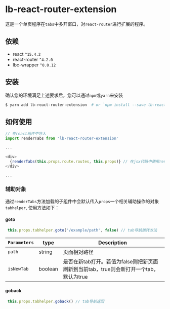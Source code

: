 # lb-react-router-extension

这是一个单页程序在`tabs`中多开窗口，对`react-router`进行扩展的程序。

## 依赖
* react `^15.4.2`
* react-router `^4.2.0`
* lbc-wrapper `^0.0.12`

## 安装

确认您的环境满足上述要求后，您可以通过`npm`或`yarn`来安装

```bash
$ yarn add lb-react-router-extension  # or `npm install --save lb-react-router-extension`
```

## 如何使用

``` js
// 在react组件中导入
import renderTabs from 'lb-react-router-extension'

...

<div>
  {renderTabs(this.props.route.routes, this.props)} // 在jsx代码中使用renderTabs替代原renderRoutes来加载路由组件
</div>

...

```

### 辅助对象

通过`renderTabs`方法加载的子组件中会默认传入`props`一个相关辅助操作的对象`tabhelper`, 使用方法如下：

#### goto

``` js
 this.props.tabhelper.goto('/example/path', false) // tab导航跳转方法
```
|`Parameters` |type      |Description|
|-------------|----------|-----------|
|`path`       |string    |页面相对路径|
|`isNewTab`   |boolean   |是否在新tab打开。若值为false则把新页面刷新到当前tab，true则会新打开一个tab，默认为true|

#### goback

``` js
 this.props.tabhelper.goback() // tab导航返回
```
